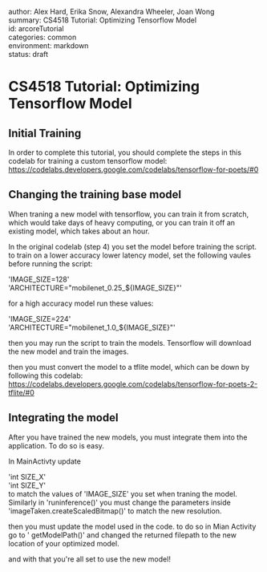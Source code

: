 author: Alex Hard, Erika Snow, Alexandra Wheeler, Joan Wong  
summary: CS4518 Tutorial: Optimizing Tensorflow Model  
id: arcoreTutorial  
categories: common  
environment: markdown  
status: draft  


# CS4518 Tutorial: Optimizing Tensorflow Model  

## Initial Training
In order to complete this tutorial, you should complete the steps in this codelab for training a custom tensorflow model: https://codelabs.developers.google.com/codelabs/tensorflow-for-poets/#0

## Changing the training base model
When traning a new model with tensorflow, you can train it from scratch, which would take days of heavy computing, or you can train it off an existing model, which takes about an hour. 

In the original codelab (step 4) you set the model before training the script. to train on a lower accuracy lower latency model, set the following vaules before running the script:

'IMAGE_SIZE=128'  
'ARCHITECTURE="mobilenet_0.25_${IMAGE_SIZE}"'

for a high accuracy model run these values: 
 
'IMAGE_SIZE=224'  
'ARCHITECTURE="mobilenet_1.0_${IMAGE_SIZE}"'

then you may run the script to train the models. Tensorflow will download the new model and train the images.

then you must convert the model to a tflite model, which can be down by following this codelab: https://codelabs.developers.google.com/codelabs/tensorflow-for-poets-2-tflite/#0

## Integrating the model

After you have trained the new models, you must integrate them into the application. To do so is easy. 

In MainActivty update

'int SIZE_X'  
'int SIZE_Y'  
to match the values of 'IMAGE_SIZE' you set when traning the model. Similarly in 'runinference()' you must change the parameters inside 'imageTaken.createScaledBitmap()' to match the new resolution.

then you must update the model used in the code. to do so in Mian Activity go to ' getModelPath()' and changed the returned filepath to the new location of your optimized model.

and with that you're all set to use the new model!
